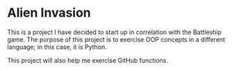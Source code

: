 # Alien Invasion
This is a project I have decided to start up in correlation with the Battleship game. The purpose of this project
is to exercise OOP concepts in a different language; in this case, it is Python.

This project will also help me exercise GitHub functions.
